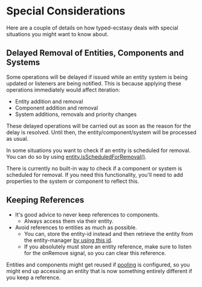 # Special Considerations

Here are a couple of details on how typed-ecstasy deals with special situations you might want to know about.

## Delayed Removal of Entities, Components and Systems

Some operations will be delayed if issued while an entity system is being updated or listeners are being notified. This is because applying these operations immediately would affect iteration:

* Entity addition and removal
* Component addition and removal
* System additions, removals and priority changes

These delayed operations will be carried out as soon as the reason for the delay is resolved. Until then, the entity/component/system will be processed as usual.

In some situations you want to check if an entity is scheduled for removal. You can do so by using [entity.isScheduledForRemoval()](../../api/classes/Entity.md#isScheduledForRemoval).

There is currently no built-in way to check if a component or system is scheduled for removal. If you need this functionality, you'll need to add properties to the system or component to reflect this.

## Keeping References

- It's good advice to never keep references to components.
  - Always access them via their entity.
- Avoid references to entities as much as possible.
  - You can, store the entity-id instead and then retrieve the entity from the entity-manager [by using this id](../../api/classes/EntityManager.md#get).
  - If you absolutely must store an entity reference, make sure to listen for the onRemove signal, so you can clear this reference.

Entities and components might get reused if [pooling](pooling.md) is configured, so you might end up accessing an entity that is now something entirely different if you keep a reference.
